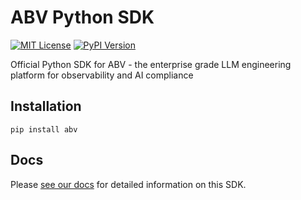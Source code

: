 # ABV Python SDK

[![MIT License](https://img.shields.io/badge/License-MIT-red.svg?style=flat-square)](https://opensource.org/licenses/MIT)
[![PyPI Version](https://img.shields.io/pypi/v/abv.svg?style=flat-square&label=pypi+abv)](https://pypi.python.org/pypi/abv)

Official Python SDK for ABV - the enterprise grade LLM engineering platform for observability and AI compliance

## Installation

```
pip install abv
```

## Docs

Please [see our docs](https://docs.abv.dev/python-sdk) for detailed information on this SDK.
